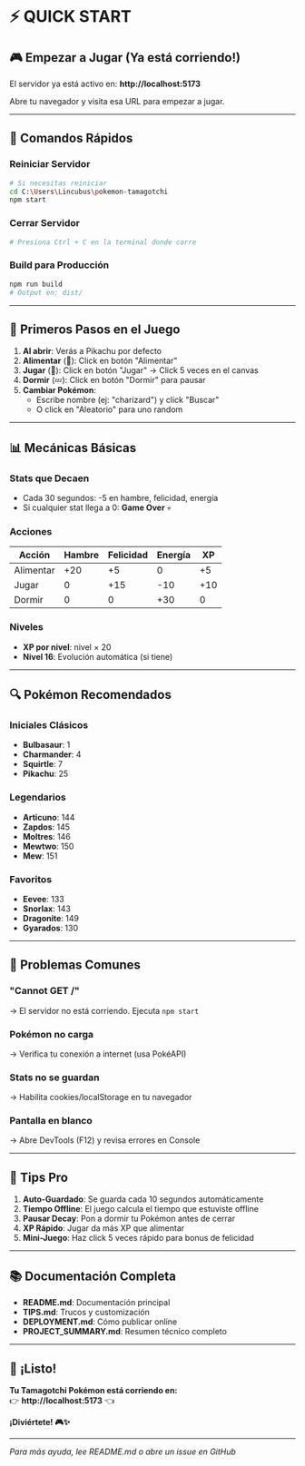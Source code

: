 # ⚡ QUICK START

## 🎮 Empezar a Jugar (Ya está corriendo!)

El servidor ya está activo en: **http://localhost:5173**

Abre tu navegador y visita esa URL para empezar a jugar.

---

## 🔄 Comandos Rápidos

### Reiniciar Servidor
```bash
# Si necesitas reiniciar
cd C:\Users\Lincubus\pokemon-tamagotchi
npm start
```

### Cerrar Servidor
```bash
# Presiona Ctrl + C en la terminal donde corre
```

### Build para Producción
```bash
npm run build
# Output en: dist/
```

---

## 🎯 Primeros Pasos en el Juego

1. **Al abrir**: Verás a Pikachu por defecto
2. **Alimentar** (🍖): Click en botón "Alimentar"
3. **Jugar** (🎾): Click en botón "Jugar" → Click 5 veces en el canvas
4. **Dormir** (💤): Click en botón "Dormir" para pausar
5. **Cambiar Pokémon**:
   - Escribe nombre (ej: "charizard") y click "Buscar"
   - O click en "Aleatorio" para uno random

---

## 📊 Mecánicas Básicas

### Stats que Decaen
- Cada 30 segundos: -5 en hambre, felicidad, energía
- Si cualquier stat llega a 0: **Game Over** 💀

### Acciones
| Acción | Hambre | Felicidad | Energía | XP |
|--------|--------|-----------|---------|-----|
| Alimentar | +20 | +5 | 0 | +5 |
| Jugar | 0 | +15 | -10 | +10 |
| Dormir | 0 | 0 | +30 | 0 |

### Niveles
- **XP por nivel**: nivel × 20
- **Nivel 16**: Evolución automática (si tiene)

---

## 🔍 Pokémon Recomendados

### Iniciales Clásicos
- **Bulbasaur**: 1
- **Charmander**: 4
- **Squirtle**: 7
- **Pikachu**: 25

### Legendarios
- **Articuno**: 144
- **Zapdos**: 145
- **Moltres**: 146
- **Mewtwo**: 150
- **Mew**: 151

### Favoritos
- **Eevee**: 133
- **Snorlax**: 143
- **Dragonite**: 149
- **Gyarados**: 130

---

## 🐛 Problemas Comunes

### "Cannot GET /"
→ El servidor no está corriendo. Ejecuta `npm start`

### Pokémon no carga
→ Verifica tu conexión a internet (usa PokéAPI)

### Stats no se guardan
→ Habilita cookies/localStorage en tu navegador

### Pantalla en blanco
→ Abre DevTools (F12) y revisa errores en Console

---

## 📱 Tips Pro

1. **Auto-Guardado**: Se guarda cada 10 segundos automáticamente
2. **Tiempo Offline**: El juego calcula el tiempo que estuviste offline
3. **Pausar Decay**: Pon a dormir tu Pokémon antes de cerrar
4. **XP Rápido**: Jugar da más XP que alimentar
5. **Mini-Juego**: Haz click 5 veces rápido para bonus de felicidad

---

## 📚 Documentación Completa

- **README.md**: Documentación principal
- **TIPS.md**: Trucos y customización
- **DEPLOYMENT.md**: Cómo publicar online
- **PROJECT_SUMMARY.md**: Resumen técnico completo

---

## 🎉 ¡Listo!

**Tu Tamagotchi Pokémon está corriendo en:**  
👉 **http://localhost:5173** 👈

**¡Diviértete! 🎮✨**

---

*Para más ayuda, lee README.md o abre un issue en GitHub*
